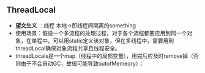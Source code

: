 ## ThreadLocal

- **望文生义** ：线程 本地->即线程间隔离的something
- 使用场景：假设一个多流程的处理过程，对于各个流程都要应用到同一个对象，在单程中，可以用static定义该对象，但在多线程中，需要用到threadLocal确保对象流程共享且线程安全。
- threadLocals是一个map（线程中的局部变量），用完后应及时remove掉（否则由于不会自动GC，故很可能导致outofMemeory）；